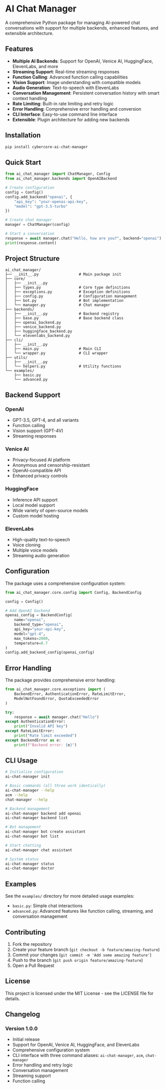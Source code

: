 # AI Chat Manager

A comprehensive Python package for managing AI-powered chat conversations with support for multiple backends, enhanced features, and extensible architecture.

## Features

- **Multiple AI Backends**: Support for OpenAI, Venice AI, HuggingFace, ElevenLabs, and more
- **Streaming Support**: Real-time streaming responses
- **Function Calling**: Advanced function calling capabilities
- **Vision Support**: Image understanding with compatible models
- **Audio Generation**: Text-to-speech with ElevenLabs
- **Conversation Management**: Persistent conversation history with smart context handling
- **Rate Limiting**: Built-in rate limiting and retry logic
- **Error Handling**: Comprehensive error handling and conversion
- **CLI Interface**: Easy-to-use command line interface
- **Extensible**: Plugin architecture for adding new backends

## Installation

```bash
pip install cybercore-ai-chat-manager
```

## Quick Start

```python
from ai_chat_manager import ChatManager, Config
from ai_chat_manager.backends import OpenAIBackend

# Create configuration
config = Config()
config.add_backend("openai", {
    "api_key": "your-openai-api-key",
    "model": "gpt-3.5-turbo"
})

# Create chat manager
manager = ChatManager(config)

# Start a conversation
response = await manager.chat("Hello, how are you?", backend="openai")
print(response.content)
```

## Project Structure

```
ai_chat_manager/
├── __init__.py                  # Main package init
├── core/
│   ├── __init__.py
│   ├── types.py                 # Core type definitions
│   ├── exceptions.py            # Exception definitions
│   ├── config.py                # Configuration management
│   ├── bot.py                   # Bot implementation
│   └── manager.py               # Chat manager
├── backends/
│   ├── __init__.py              # Backend registry
│   ├── base.py                  # Base backend class
│   ├── openai_backend.py
│   ├── venice_backend.py
│   ├── huggingface_backend.py
│   └── elevenlabs_backend.py
├── cli/
│   ├── __init__.py
│   ├── main.py                  # Main CLI
│   └── wrapper.py               # CLI wrapper
├── utils/
│   ├── __init__.py
│   └── helpers.py               # Utility functions
└── examples/
    ├── basic.py
    └── advanced.py
```

## Backend Support

### OpenAI
- GPT-3.5, GPT-4, and all variants
- Function calling
- Vision support (GPT-4V)
- Streaming responses

### Venice AI
- Privacy-focused AI platform
- Anonymous and censorship-resistant
- OpenAI-compatible API
- Enhanced privacy controls

### HuggingFace
- Inference API support
- Local model support
- Wide variety of open-source models
- Custom model hosting

### ElevenLabs
- High-quality text-to-speech
- Voice cloning
- Multiple voice models
- Streaming audio generation

## Configuration

The package uses a comprehensive configuration system:

```python
from ai_chat_manager.core.config import Config, BackendConfig

config = Config()

# Add OpenAI backend
openai_config = BackendConfig(
    name="openai",
    backend_type="openai",
    api_key="your-api-key",
    model="gpt-4",
    max_tokens=2000,
    temperature=0.7
)
config.add_backend_config(openai_config)
```

## Error Handling

The package provides comprehensive error handling:

```python
from ai_chat_manager.core.exceptions import (
    BackendError, AuthenticationError, RateLimitError,
    ModelNotFoundError, QuotaExceededError
)

try:
    response = await manager.chat("Hello")
except AuthenticationError:
    print("Invalid API key")
except RateLimitError:
    print("Rate limit exceeded")
except BackendError as e:
    print(f"Backend error: {e}")
```

## CLI Usage

```bash
# Initialize configuration
ai-chat-manager init

# Basic commands (all three work identically)
ai-chat-manager --help
acm --help
chat-manager --help

# Backend management
ai-chat-manager backend add openai
ai-chat-manager backend list

# Bot management
ai-chat-manager bot create assistant
ai-chat-manager bot list

# Start chatting
ai-chat-manager chat assistant

# System status
ai-chat-manager status
ai-chat-manager doctor
```

## Examples

See the `examples/` directory for more detailed usage examples:

- `basic.py`: Simple chat interactions
- `advanced.py`: Advanced features like function calling, streaming, and conversation management

## Contributing

1. Fork the repository
2. Create your feature branch (`git checkout -b feature/amazing-feature`)
3. Commit your changes (`git commit -m 'Add some amazing feature'`)
4. Push to the branch (`git push origin feature/amazing-feature`)
5. Open a Pull Request

## License

This project is licensed under the MIT License - see the LICENSE file for details.

## Changelog

### Version 1.0.0
- Initial release
- Support for OpenAI, Venice AI, HuggingFace, and ElevenLabs
- Comprehensive configuration system
- CLI interface with three command aliases: `ai-chat-manager`, `acm`, `chat-manager`
- Error handling and retry logic
- Conversation management
- Streaming support
- Function calling
